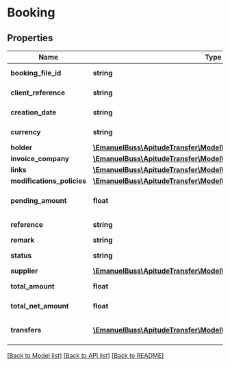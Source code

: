 # Booking

## Properties
Name | Type | Description | Notes
------------ | ------------- | ------------- | -------------
**booking_file_id** | **string** | Booking file id | [optional] 
**client_reference** | **string** | Client reference | [optional] 
**creation_date** | **string** | Creation date | 
**currency** | **string** | Currency code | 
**holder** | [**\EmanuelBuss\ApitudeTransfer\Model\Pax**](Pax.md) |  | 
**invoice_company** | [**\EmanuelBuss\ApitudeTransfer\Model\InvoiceCompany**](InvoiceCompany.md) |  | 
**links** | [**\EmanuelBuss\ApitudeTransfer\Model\Link[]**](Link.md) | Links | 
**modifications_policies** | [**\EmanuelBuss\ApitudeTransfer\Model\ModificationsPolicies**](ModificationsPolicies.md) |  | [optional] 
**pending_amount** | **float** | Pending amount import | 
**reference** | **string** | Booking reference | 
**remark** | **string** | Remark | [optional] 
**status** | **string** | Booking status | 
**supplier** | [**\EmanuelBuss\ApitudeTransfer\Model\InvoiceCompany**](InvoiceCompany.md) |  | 
**total_amount** | **float** | TotalAmount import | 
**total_net_amount** | **float** | TotalNet import | 
**transfers** | [**\EmanuelBuss\ApitudeTransfer\Model\TransferServiceBookingCancel[]**](TransferServiceBookingCancel.md) | Transfer details confirmed | 

[[Back to Model list]](../../README.md#documentation-for-models) [[Back to API list]](../../README.md#documentation-for-api-endpoints) [[Back to README]](../../README.md)


